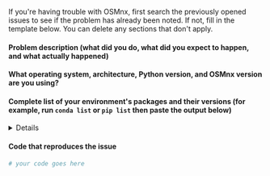 If you're having trouble with OSMnx, first search the previously opened issues to see if the problem has already been noted. If not, fill in the template below. You can delete any sections that don't apply.

#### Problem description (what did you do, what did you expect to happen, and what actually happened)

#### What operating system, architecture, Python version, and OSMnx version are you using?

#### Complete list of your environment's packages and their versions (for example, run `conda list` or `pip list` then paste the output below)

<details>
# Paste the output of your Python packages and their versions here, between these two "details" tags

</details>

#### Code that reproduces the issue

```python
# your code goes here
```
